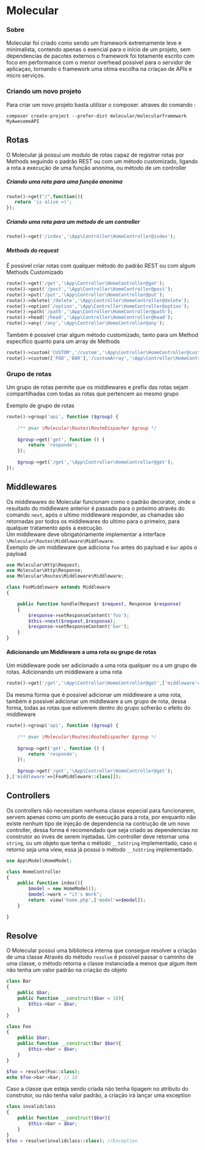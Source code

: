# Molecular

### Sobre

Molecular foi criado como sendo um framework extremamente leve e minimalista, contendo apenas o exencial para o inicio de
um projeto, sem dependencias de pacotes externos o framework foi totamente escrito com foco em performance com o menor 
overhead possivel para o servidor de aplicaçao, tornando o framework uma otima escolha na criaçao de APIs e micro serviços.


### Criando um novo projeto
Para criar um novo projeto basta utilizar o composer. atraves do comando :

```
composer create-project --prefer-dist molecular/molecularframework MyAwesomeAPI
```

## Rotas

O Molecular já possui um modulo de rotas capaz de registrar rotas por Methods seguindo o padrão REST
ou com um método customizado, ligando a rota a execução de uma função anonima, ou método de um controller

##### Criando uma rota para uma função anonima
```PHP
route()->get("/",function(){
   return 'is alive =)';
});
```

##### Criando uma rota para um método de um controller
```PHP
route()->get('/index','\App\Controller\HomeController@index');
```

##### Methods do request
É possivel criar rotas com qualquer método do padrão REST ou com algum Methods Customizado

```PHP
route()->get('/get','\App\Controller\HomeController@get');
route()->post('/post','\App\Controller\HomeController@post');
route()->put('/put','\App\Controller\HomeController@put');
route()->delete('/delete','\App\Controller\HomeController@delete');
route()->option('/option','\App\Controller\HomeController@option');
route()->path('/path','\App\Controller\HomeController@path');
route()->head('/head','\App\Controller\HomeController@head');
route()->any('/any','\App\Controller\HomeController@any');
```

Também é possivel criar algum método customizado, tanto para um Method especifico quanto
para um array de Methods 

```PHP
route()->custom('CUSTOM','/custom','\App\Controller\HomeController@custom');
route()->custom(['FOO','BAR'],'/customArray','\App\Controller\HomeController@customArray');
```

### Grupo de rotas
Um grupo de rotas permite que os middlewares e prefix das rotas sejam compartilhadas com todas
as rotas que pertencem ao mesmo grupo

Exemplo de grupo de rotas


```PHP
route()->group('api', function ($group) {
    
    /** @var \Molecular\Routes\RouteDispacher $group */
    
    $group->get('get', function () {
        return 'responde';
    });
    
    $group->get('/get','\App\Controller\HomeController@get');
});
```


## Middlewares
Os middlewares do Molecular funcionam como o padrão decorator, onde o resultado do middleware anterior
é passado para o próximo através do comando `next`, após o ultimo middleware responder, as
chamadas são retornadas por todos os middlewares do ultimo para o primeiro, para qualquer
tratamento após a execução.  
Um middleware deve obrigatóriamente implementar a interface `\Molecular\Routes\Middleware\Middleware`.  
Exemplo de um middleware que adiciona `foo` antes do payload e `bar` após o payload

```PHP
use Molecular\Http\Request;
use Molecular\Http\Response;
use Molecular\Routes\Middleware\Middleware;

class FooMiddleware extends Middleware
{

    public function handle(Request $request, Response $response)
    {
        $response->setResponseContent('foo');
        $this->next($request,$response);
        $response->setResponseContent('bar');
    }
}
```

#### Adicionando um Middleware a uma rota ou grupo de rotas
Um middleware pode ser adicionado a uma rota qualquer ou a um grupo de rotas.
Adicionando um middleware a uma rota
```PHP
route()->get('/get','\App\Controller\HomeController@get',['middleware'=>[FooMiddleware::class]]);
``` 
Da mesma forma que é possivel adicionar um middleware a uma rota, também é possivel adicionar um 
middleware a um grupo de rota, dessa forma, todas as rotas que estiverem dentro do grupo 
sofrerão o efeito do middleware


```PHP
route()->group('api', function ($group) {
    
    /** @var \Molecular\Routes\RouteDispacher $group */
    
    $group->get('get', function () {
        return 'responde';
    });
    
    $group->get('/get','\App\Controller\HomeController@get');
},['middleware'=>[FooMiddleware::class]]);
```


## Controllers
Os controllers não necessitam nenhuma classe especial para funcionarem, servem apenas como um
ponto de execução para a rota, por enquanto não existe nenhum tipo de injeção de dependencia
na contrução de um novo controller, dessa forma é recomendado que seja criado as dependencias no construtor ao invés
de serem injetadas.
Um controller deve retornar uma `string`, ou um objeto que tenha o método `__toString` implementado, caso o retorno seja uma 
view, essa já possui o método `__toString` implementado.

```PHP
use App\Model\HomeModel;

class HomeController
{
    public function index(){
        $model = new HomeModel();
        $model->work = "it's Work";
        return  view('home.php',['model'=>$model]);
    }

}
```

## Resolve
O Molecular possui uma biblioteca interna que consegue resolver a criação de uma classe
Através do método `resolve` é possivel passar o caminho de uma classe, o método retorna a classe instanciada 
a menos que algum item não tenha um valor padrão na criação do objeto

```PHP
class Bar
{
    public $bar;
    public function __construct($bar = 10){
        $this->bar = $bar;
    }
}

class Foo
{
    public $bar;
    public function __construct(Bar $bar){
        $this->bar = $bar;
    }
}

$foo = resolve(Foo::class);
echo $foo->bar->bar; // 10
```

Caso a classe que esteja sendo criada não tenha tipagem no atributo do construtor, ou não tenha valor
padrão, a criação irá lançar uma exception

```PHP
class invalidclass
{
    public function __construct($bar){
        $this->bar = $bar;
    }
}
$foo = resolve(invalidclass::class); //Exception 
```

